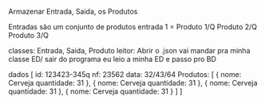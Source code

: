 Armazenar Entrada, Saida, os Produtos

Entradas são um conjunto de produtos
entrada 1 = Produto 1/Q Produto 2/Q Produto 3/Q

classes: Entrada, Saida, Produto
leitor: Abrir o .json vai mandar pra minha classe ED/ sair do programa eu leio a minha ED e passo pro BD


dados [
  id: 123423-345q
  nf: 23562
  data: 32/43/64
  Produtos: [
    {
      nome: Cerveja
      quantidade: 31
    },
        {
      nome: Cerveja
      quantidade: 31
    },
        {
      nome: Cerveja
      quantidade: 31
    },
        {
      nome: Cerveja
      quantidade: 31
    }
  ]
]
